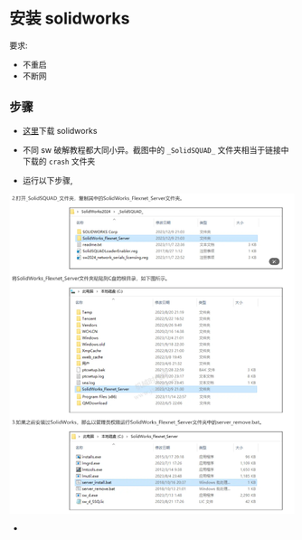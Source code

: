 # 安装 solidworks

要求:
* 不重启
* 不断网

## 步骤

* [这里](https://getintopc.com/softwares/3d-cad/solidworks-2024-free-download/)下载 solidworks

* 不同 sw 破解教程都大同小异。截图中的 `_SolidSQUAD_` 文件夹相当于链接中下载的 `crash` 文件夹

* 运行以下步骤,

![输入图片说明](https://github.com/ymma98/picx-images-hosting/raw/master/20250307/image.2ks2asueia.webp)


* 
<!--stackedit_data:
eyJoaXN0b3J5IjpbLTE5NjQxOTgxODMsMTIwNTA2MDg2NF19
-->